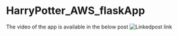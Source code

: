 # HarryPotter_AWS_flaskApp
The video of the app is available in the below post 
![Linkedpost link](https://www.linkedin.com/posts/sruthi-reddy_hi-potterheads-and-everyone-i-have-been-activity-6762544495541182464-M0Nd)

